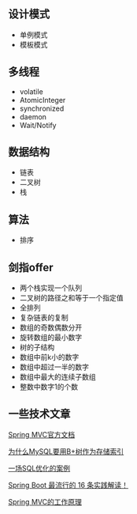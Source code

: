 ## 设计模式
* 单例模式
* 模板模式

## 多线程
* volatile
* AtomicInteger
* synchronized
* daemon
* Wait/Notify
## 数据结构
* 链表
* 二叉树
* 栈


## 算法
* 排序


## 剑指offer
* 两个栈实现一个队列
* 二叉树的路径之和等于一个指定值
* 全排列
* 复杂链表的复制
* 数组的奇数偶数分开
* 旋转数组的最小数字
* 树的子结构
* 数组中前k小的数字
* 数组中超过一半的数字
* 数组中最大的连续子数组
* 整数中数字1的个数


## 一些技术文章
[Spring MVC官方文档](https://docs.spring.io/spring/docs/5.1.5.RELEASE/spring-framework-reference/web.html#mvc)

[为什么MySQL要用B+树作为存储索引](https://maimai.cn/article/detail?fid=1169126166&efid=JIBWzca6eCAZoi5XCI_tEg)

[一场SQL优化的案例](https://mp.weixin.qq.com/s/4tgmVzu4u-rlQbrKKGxmZg)

[Spring Boot 最流行的 16 条实践解读！](https://maimai.cn/article/detail?fid=1173797755&efid=ilMAqnG6rEsrCzuU4DZL8A)

[Spring MVC的工作原理](https://maimai.cn/article/detail?fid=546239571&efid=_Zv--wGnx1o0M0zPt8EcaA)